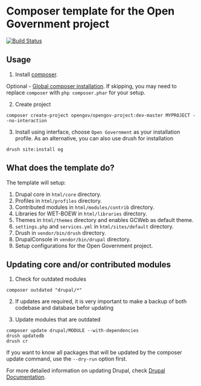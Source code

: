 # Composer template for the Open Government project

[![Build Status](https://travis-ci.org/open-data/opengov-project.svg?branch=master)](https://travis-ci.org/open-data/opengov-project)


## Usage

1. Install [composer](https://getcomposer.org/doc/00-intro.md#installation-linux-unix-osx).

Optional - [Global composer installation](https://getcomposer.org/doc/00-intro.md#globally).
If skipping, you may need to replace `composer` with `php composer.phar` for your setup.

2. Create project

```
composer create-project opengov/opengov-project:dev-master MYPROJECT --no-interaction
```

3. Install using interface, choose `Open Government` as your installation profile. As an alternative, 
you can also use drush for installation

```
drush site:install og
```

## What does the template do?

The template will setup:

1. Drupal core in `html/core` directory.
2. Profiles in `html/profiles` directory.
3. Contributed modules in `html/modules/contrib` directory.
4. Libraries for WET-BOEW in `html/libraries` directory.
5. Themes in `html/themes` directory and enables GCWeb as default theme.
6. `settings.php` and `services.yml` in `html/sites/default` directory. 
7. Drush in `vendor/bin/drush` directory.
8. DrupalConsole in `vendor/bin/drupal` directory.
9. Setup configurations for the Open Government project.


## Updating core and/or contributed modules

1. Check for outdated modules
```
composer outdated "drupal/*"
```

2. If updates are required, it is very important to make a backup of both codebase and database befor updating

3. Update modules that are outdated
```
composer update drupal/MODULE --with-dependencies
drush updatedb
drush cr
```
If you want to know all packages that will be updated by the composer update command, 
use the `--dry-run` option first.

For more detailed information on updating Drupal, check [Drupal Documentation](https://www.drupal.org/docs/8/update).
